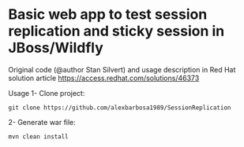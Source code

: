 # Basic web app to test session replication and sticky session in JBoss/Wildfly


Original code (@author  Stan Silvert) and usage description in Red Hat solution article https://access.redhat.com/solutions/46373

Usage
1- Clone project:
~~~
git clone https://github.com/alexbarbosa1989/SessionReplication
~~~
2- Generate war file:
~~~
mvn clean install
~~~
